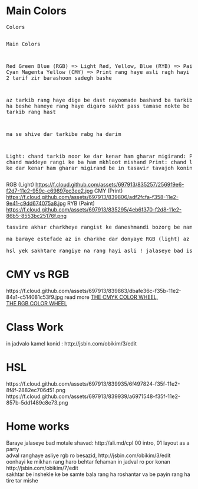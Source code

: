 <h1>Main Colors</h1>
<pre>
Colors

Main Colors

Red Green Blue (RGB) => Light
Red, Yellow, Blue (RYB) => Paint
Cyan Magenta Yellow (CMY) => Print
rang haye asli ragh hayi hastan de 2 tarif zir barashoon sadegh bashe

az tarkib rang haye dige be dast nayoomade bashand
ba tarkib in rang ha beshe hameye rang haye digaro sakht
pass tamase nokte be shiveye tarkib rang hast

ma se shive dar tarkibe rabg ha darim

Light: chand tarkib noor ke dar kenar ham gharar migirand:
Paint: chand maddeye rangi ke ba ham mkhloot mishand
Print: chand lakkeye rangi ke dar kenar ham gharar migirand
be in tasavir tavajoh konin
</pre>
RGB (Light)
https://f.cloud.github.com/assets/697913/835257/2569f9e6-f2d7-11e2-959c-c69897ec3ee2.jpg
CMY (Print)
https://f.cloud.github.com/assets/697913/839806/adf2fcfa-f358-11e2-9e41-c9dd674075a8.jpg
RYB (Paint)
https://f.cloud.github.com/assets/697913/835295/4eb6f370-f2d8-11e2-86b5-8553bc25176f.png
<pre>
tasvire akhar charkheye rangist ke daneshmandi bozorg be name etem matrah kard

ma baraye estefade az in charkhe dar donyaye RGB (light) az sakhtare HSL estefade mikonim

hsl yek sakhtare rangiye na rang hayi asli ! jalaseye bad ishalla ;)
</pre>
<h1>CMY vs RGB</h1>
https://f.cloud.github.com/assets/697913/839863/dbafe36c-f35b-11e2-84a1-c514081c53f9.jpg
read more <a href="http://blulob.com/2009/03/13/the-cmyk-color-wheel/">THE CMYK COLOR WHEEL, </a><br />
<a href="http://blulob.com/2009/03/08/the-rgb-color-wheel/">THE RGB COLOR WHEEL</a>
<h1>Class Work</h1>
in jadvalo kamel konid : http://jsbin.com/obikim/3/edit
<h1>HSL</h1>
https://f.cloud.github.com/assets/697913/839935/6f497824-f35f-11e2-8f4f-2882ec706d51.png <br />
https://f.cloud.github.com/assets/697913/839939/a6971548-f35f-11e2-857b-5dd1489c8e73.png
<h1>Home works</h1>
Baraye jalaseye bad motale shavad: http://ali.md/cpl 00 intro, 01 layout as a party <br />
adval ranghaye asliye rgb ro besazid, http://jsbin.com/obikim/3/edit <br />
oonhayi ke mikhan rang haro behtar fehaman in jadval ro por konan http://jsbin.com/obikim/7/edit <br />
sakhtar be inshekle ke be samte bala rang ha roshantar va be payin rang ha tire tar mishe